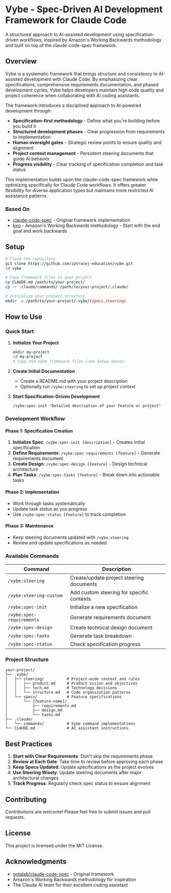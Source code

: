 # Vybe - Spec-Driven AI Development Framework for Claude Code

A structured approach to AI-assisted development using specification-driven workflows, inspired by Amazon's Working Backwards methodology and built on top of the claude-code-spec framework.

## Overview

Vybe is a systematic framework that brings structure and consistency to AI-assisted development with Claude Code. By emphasizing clear specifications, comprehensive requirements documentation, and phased development cycles, Vybe helps developers maintain high code quality and project coherence when collaborating with AI coding assistants.

The framework introduces a disciplined approach to AI-powered development through:
  - **Specification-first methodology** - Define what you're building before you build it
  - **Structured development phases** - Clear progression from requirements to implementation
  - **Human oversight gates** - Strategic review points to ensure quality and alignment
  - **Project context management** - Persistent steering documents that guide AI behavior
  - **Progress visibility** - Clear tracking of specification completion and task status


This implementation builds upon the claude-code-spec framework while optimizing specifically for Claude Code workflows. It offers greater flexibility for diverse application types but maintains more restricted AI assistance patterns.

### Based On

- [claude-code-spec](https://github.com/gotalab/claude-code-spec) - Original framework implementation
- [kiro](https://kiro.dev/) - Amazon's Working Backwards methodology - Start with the end goal and work backwards

## Setup

```bash
# Clone the repository
git clone https://github.com/iptracej-education/vybe.git 
cd vybe

# Copy framework files to your project
cp CLAUDE.md /path/to/your-project/
cp -r .claude/commands/ /path/to/your-project/.claude/

# Initialize your project structure
mkdir -p /path/to/your-project/.vybe/{specs,steering}
```

## How to Use

### Quick Start

1. **Initialize Your Project**
   ```bash
   mkdir my-project
   cd my-project
   # Copy the Vybe framework files (see Setup above)
   ```

2. **Create Initial Documentation**
   - Create a README.md with your project description
   - Optionally run `/vybe:steering` to set up project context

3. **Start Specification-Driven Development**
   ```
   /vybe:spec-init "Detailed description of your feature or project"
   ```

### Development Workflow

#### Phase 1: Specification Creation
1. **Initialize Spec**: `/vybe:spec-init [description]` - Creates initial specification
2. **Define Requirements**: `/vybe:spec-requirements [feature]` - Generate requirements document
3. **Create Design**: `/vybe:spec-design [feature]` - Design technical architecture
4. **Plan Tasks**: `/vybe:spec-tasks [feature]` - Break down into actionable tasks

#### Phase 2: Implementation
- Work through tasks systematically
- Update task status as you progress
- Use `/vybe:spec-status [feature]` to track completion

#### Phase 3: Maintenance
- Keep steering documents updated with `/vybe:steering`
- Review and update specifications as needed

### Available Commands

| Command | Description |
|---------|-------------|
| `/vybe:steering` | Create/update project steering documents |
| `/vybe:steering-custom` | Add custom steering for specific contexts |
| `/vybe:spec-init` | Initialize a new specification |
| `/vybe:spec-requirements` | Generate requirements document |
| `/vybe:spec-design` | Create technical design document |
| `/vybe:spec-tasks` | Generate task breakdown |
| `/vybe:spec-status` | Check specification progress |

### Project Structure

```
your-project/
├── .vybe/
│   ├── steering/          # Project-wide context and rules
│   │   ├── product.md     # Product vision and objectives
│   │   ├── tech.md        # Technology decisions
│   │   └── structure.md   # Code organization patterns
│   └── specs/             # Feature specifications
│       └── [feature-name]/
│           ├── requirements.md
│           ├── design.md
│           └── tasks.md
├── .claude/
│   └── commands/          # Vybe command implementations
└── CLAUDE.md              # AI assistant instructions
```

## Best Practices

1. **Start with Clear Requirements**: Don't skip the requirements phase
2. **Review at Each Gate**: Take time to review before approving each phase
3. **Keep Specs Updated**: Update specifications as the project evolves
4. **Use Steering Wisely**: Update steering documents after major architectural changes
5. **Track Progress**: Regularly check spec status to ensure alignment

## Contributing

Contributions are welcome! Please feel free to submit issues and pull requests.

## License

This project is licensed under the MIT License.

## Acknowledgments

- [gotalab/claude-code-spec](https://github.com/gotalab/claude-code-spec) - Original framework
- Amazon's Working Backwards methodology for inspiration
- The Claude AI team for their excellent coding assistant
